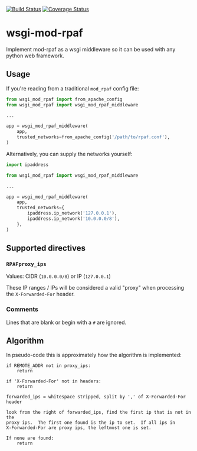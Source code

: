 [![Build Status](https://travis-ci.org/Yelp/wsgi-mod-rpaf.svg?branch=master)](https://travis-ci.org/Yelp/wsgi-mod-rpaf)
[![Coverage Status](https://coveralls.io/repos/github/Yelp/wsgi-mod-rpaf/badge.svg?branch=master)](https://coveralls.io/github/Yelp/wsgi-mod-rpaf?branch=master)

wsgi-mod-rpaf
=============

Implement mod-rpaf as a wsgi middleware so it can be used with any python web
framework.

## Usage


If you're reading from a traditional `mod_rpaf` config file:

```python
from wsgi_mod_rpaf import from_apache_config
from wsgi_mod_rpaf import wsgi_mod_rpaf_middleware

...

app = wsgi_mod_rpaf_middleware(
    app,
    trusted_networks=from_apache_config('/path/to/rpaf.conf'),
)
```

Alternatively, you can supply the networks yourself:

```python
import ipaddress

from wsgi_mod_rpaf import wsgi_mod_rpaf_middleware

...

app = wsgi_mod_rpaf_middleware(
    app,
    trusted_networks={
        ipaddress.ip_network('127.0.0.1'),
        ipaddress.ip_network('10.0.0.0/8'),
    },
)
```


## Supported directives

### `RPAFproxy_ips`

Values: CIDR (`10.0.0.0/8`) or IP (`127.0.0.1`)

These IP ranges / IPs will be considered a valid "proxy" when processing the
`X-Forwarded-For` header.

### Comments

Lines that are blank or begin with a `#` are ignored.

## Algorithm

In pseudo-code this is approximately how the algorithm is implemented:

```
if REMOTE_ADDR not in proxy_ips:
    return

if 'X-Forwarded-For' not in headers:
    return

forwarded_ips = whitespace stripped, split by ',' of X-Forwarded-For header

look from the right of forwarded_ips, find the first ip that is not in the
proxy ips.  The first one found is the ip to set.  If all ips in
X-Forwarded-For are proxy ips, the leftmost one is set.

If none are found:
    return
```
